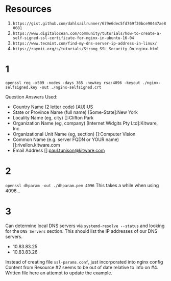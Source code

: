 # Resources
1. `https://gist.github.com/dahlsailrunner/679e6dec5fd769f30bce90447ae80081`
2. `https://www.digitalocean.com/community/tutorials/how-to-create-a-self-signed-ssl-certificate-for-nginx-in-ubuntu-16-04`
3. `https://www.tecmint.com/find-my-dns-server-ip-address-in-linux/`
4. `https://raymii.org/s/tutorials/Strong_SSL_Security_On_nginx.html`

# 1
`openssl req -x509 -nodes -days 365 -newkey rsa:4096 -keyout ./nginx-selfsigned.key -out ./nginx-selfsigned.crt`

Question Answers Used:
- Country Name (2 letter code) [AU]:US
- State or Province Name (full name) [Some-State]:New York
- Locality Name (eg, city) []:Clifton Park
- Organization Name (eg, company) [Internet Widgits Pty Ltd]:Kitware, Inc.
- Organizational Unit Name (eg, section) []:Computer Vision
- Common Name (e.g. server FQDN or YOUR name) []:rivellon.kitware.com
- Email Address []:paul.tunison@kitware.com

# 2
`openssl dhparam -out ./dhparam.pem 4096`
This takes a while when using 4096...

# 3
Can determine local DNS servers via `systemd-resolve --status` and looking for
the `DNS Servers` section. This should list the IP addresses of our DNS
servers.
* 10.83.83.25
* 10.83.83.26

Instead of creating file `ssl-params.conf`, just incorporated into nginx config
Content from Resource #2 seems to be out of date relative to info on #4.
Written file here an attempt to update the example.

